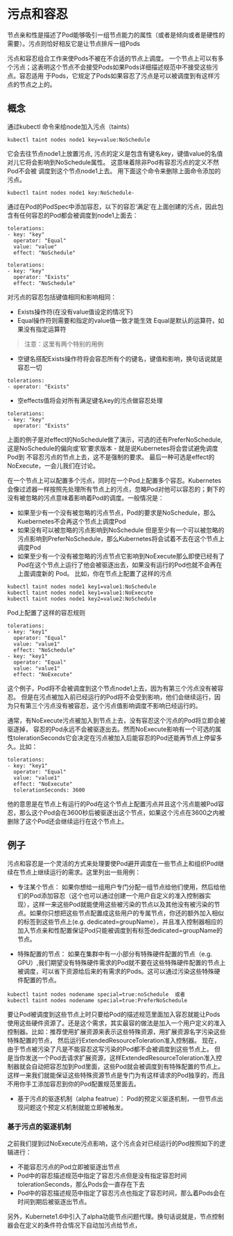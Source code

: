 # 污点和容忍
节点亲和性是描述了Pod能够吸引一组节点能力的属性（或者是倾向或者是硬性的需要）。污点则恰好相反它是让节点排斥一组Pods

污点和容忍组合工作来使Pods不被在不合适的节点上调度。 一个节点上可以有多个污点；这表明这个节点不会接受Pods如果Pods详细描述规范中不接受这些污点。容忍适用
于Pods，它规定了Pods如果容忍了污点是可以被调度到有这样污点的节点之上的。

## 概念
通过kubectl 命令来给node加入污点（taints）
```
kubectl taint nodes node1 key=value:NoSchedule
```
它会去往节点node1上放置污点, 污点的定义是包含有键名key，键值value的名值对儿它将会影响到NoSchedule属性。 这意味着除非Pod有容忍污点的定义不然Pod不会被
调度到这个节点node1上去。
用下面这个命令来删除上面命令添加的污点。
```
kubectl taint nodes node1 key:NoSchedule-
```
通过在Pod的PodSpec中添加容忍，以下的容忍‘满足’在上面创建的污点，因此包含有任何容忍的Pod都会被调度到node1上面去：
```
tolerations:
- key: "key"
  operator: "Equal"
  value: "value"
  effect: "NoSchedule"
```

```
tolerations:
- key: "key"
  operator: "Exists"
  effect: "NoSchedule"
```
对污点的容忍包括键值相同和影响相同：
* Exists操作符(在没有value值设定的情况下)
* Equal操作符则需要和指定的value值一致才能生效
Equal是默认的运算符，如果没有指定运算符
> 注意：这里有两个特别的用例
* 空键名搭配Exists操作符将会容忍所有个的键名，键值和影响，换句话说就是容忍一切
```
tolerations:
- operator: "Exists"
```
* 空effects值将会对所有满足键名key的污点做容忍处理
```
tolerations:
- key: "key"
  operator: "Exists"
```
上面的例子是对effect的NoSchedule做了演示，可选的还有PreferNoSchedule, 这是NoSchedule的偏向或‘软’要求版本 - 就是说Kubernetes将会尝试避免调度Pod到
不容忍污点的节点上去，这不是强制的要求。 最后一种可选是effect的NoExecute，一会儿我们在讨论。

在一个节点上可以配置多个污点，同时在一个Pod上配置多个容忍。Kubernetes会像过滤器一样按照先处理所有节点上的污点，忽略Pod对他可以容忍的；剩下的没有被忽略的污点意味着影响着Pod的调度。一般情况是：
* 如果至少有一个没有被忽略的污点节点，Pod的要求是NoSchedule，那么Kuebernetes不会再这个节点上调度Pod
* 如果没有可以被忽略的污点影响到NoSchedule 但是至少有一个可以被忽略的污点影响到PreferNoSchedule，那么Kubernetes将会试着不去在这个节点上调度Pod
* 如果至少有一个没有被忽略的污点节点它影响到NoExecute那么即使已经有了Pod在这个节点上运行了他会被驱逐出去，如果没有运行的Pod也就不会再在上面调度新的
Pod。 
比如，你在节点上配置了这样的污点
```
kubectl taint nodes node1 key1=value1:NoSchedule
kubectl taint nodes node1 key1=value1:NoExecute
kubectl taint nodes node1 key2=value2:NoSchedule
```
Pod上配置了这样的容忍规则
```
tolerations:
- key: "key1"
  operator: "Equal"
  value: "value1"
  effect: "NoSchedule"
- key: "key1"
  operator: "Equal"
  value: "value1"
  effect: "NoExecute"
```
这个例子，Pod将不会被调度到这个节点node1上去，因为有第三个污点没有被容忍。 但是在污点被加入前已经运行的Pod将不会受到影响，他们会继续运行，因为只有第三个污点没有被容忍，这个污点值影响调度不影响已经运行的。

通常，有NoExecute污点被加入到节点上去，没有容忍这个污点的Pod将立即会被驱逐掉， 容忍的Pod永远不会被驱逐出去。然而NoExecute影响有一个可选的属性tolerationSeconds它会决定在污点被加入后能容忍的Pod还能再节点上停留多久。比如：
```
tolerations:
- key: "key1"
  operator: "Equal"
  value: "value1"
  effect: "NoExecute"
  tolerationSeconds: 3600
```
他的意思是在节点上有运行的Pod在这个节点上配置污点并且这个污点能被Pod容忍，那么这个Pod会在3600秒后被驱逐出这个节点，如果这个污点在3600之内被删除了这个Pod还会继续运行在这个节点上。

## 例子
污点和容忍是一个灵活的方式来处理要使Pod避开调度在一些节点上和组织Pod继续在节点上继续运行的需求。这里列出一些用例：
* 专注某个节点： 如果你想给一组用户专门分配一组节点给他们使用，然后给他们的Pod添加容忍（这个也可以通过创建一个用户自定义的准入控制器实现），这样一来这些Pod就能使用这些被污染的节点以及其他没有被污染的节点。如果你只想把这些节点配置成这些用户的专属节点，你还的额外加入相似的标签到这些节点上(e.g. dedicated=groupName），并且准入控制器相应的加入节点亲和性配置保证Pod只能被调度到有标签dedicated=groupName的节点。

* 特殊配置的节点： 如果在集群中有一小部分有特殊硬件配置的节点（e.g.  GPU）,我们期望没有特殊硬件需求的Pod就不要在这些特殊硬件配置的节点上被调度，可以省下资源给后来的有需求的Pods。这可以通过污染这些特殊硬件配置的节点。
```
kubectl taint nodes nodename special=true:noSchedule  或者
kubectl taint nodes nodename special=true:PreferNoSchedule
```
要让Pod被调度到这些节点上时只要给Pod的描述规范里面加入容忍就能让Pods使用这些硬件资源了。还是这个需求，其实最容的做法是加入一个用户定义的准入控制器。比如：推荐使用扩展资源来表示这些特殊资源，用扩展资源名字污染这些特殊配置的节点， 然后运行ExtendedResourceToleration准入控制器。 现在，由于节点被污染了凡是不能容忍这写污染的Pod都不会被调度到这些节点上。 但是当你发送一个Pod去请求扩展资源，这样ExtendedResourceToleration准入控制器就会自动把容忍加到Pod里面，这些Pod就会被调度到有特殊配置的节点上。这样一来我们就能保证这些特殊资源节点是专门为有这样请求的Pod独享的，而且不用你手工添加容忍到你的Pod配置规范里面去。

* 基于污点的驱逐机制（alpha featrue）： Pod的预定义驱逐机制，一但节点出现问题这个预定义机制就能立即被触发。

### 基于污点的驱逐机制
之前我们提到过NoExecute污点影响，这个污点会对已经运行的Pod按照如下的逻辑进行：
* 不能容忍污点的Pod立即被驱逐出节点
* Pod中的容忍描述规范中指定了容忍污点但是没有指定容忍时间tolerationSeconds，那么Pods会一直存在下去
* Pod中的容忍描述规范中指定了容忍污点也指定了容忍时间，那么着Pods会在时间到期后被驱逐出节点。

另外，Kubernete1.6中引入了alpha功能节点问题代理。换句话说就是，节点控制器会在定义的条件符合情况下自动加污点给节点，







































